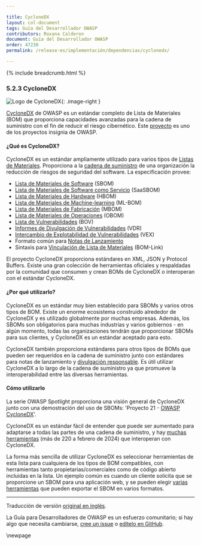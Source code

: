 ```yaml
---

title: CycloneDX
layout: col-document
tags: Guía del Desarrollador OWASP
contributors: Roxana Calderon
document: Guía del Desarrollador OWASP
order: 47230
permalink: /release-es/implementación/dependencias/cyclonedx/

---
```


{% include breadcrumb.html %}

<style type="text/css">
.image-right {
  height: 26px;
  display: block;
  margin-left: auto;
  margin-right: auto;
  float: right;
}
</style>

### 5.2.3 CycloneDX

![Logo de CycloneDX](../../../../assets/images/logos/cyclonedx.png "CycloneDX de OWASP"){: .image-right }

[CycloneDX][cyclonedx] de OWASP es un estándar completo de Lista de Materiales (BOM)
que proporciona capacidades avanzadas para la cadena de suministro con el fin de reducir el riesgo cibernético.
Este [proyecto][cyclonedx-project] es uno de los proyectos insignia de OWASP.

#### ¿Qué es CycloneDX?

CycloneDX es un estándar ampliamente utilizado para varios tipos de [Listas de Materiales][cyclonedx-spec].
Proporciona a la [cadena de suministro][cschain] de una organización la reducción de riesgos de seguridad del software.
La especificación provee:

* [Lista de Materiales de Software][cyclonedx-sbom] (SBOM)
* [Lista de Materiales de Software como Servicio][cyclonedx-saasbom] (SaaSBOM)
* [Lista de Materiales de Hardware][cyclonedx-hbom] (HBOM)
* [Lista de Materiales de Machine-learning][cyclonedx-mlbom] (ML-BOM)
* [Lista de Materiales de Fabricación][cyclonedx-mbom] (MBOM)
* [Lista de Materiales de Operaciones][cyclonedx-obom] (OBOM)
* [Lista de Vulnerabilidades][cyclonedx-bov] (BOV)
* [Informes de Divulgación de Vulnerabilidades][cyclonedx-vdr] (VDR)
* [Intercambio de Explotabilidad de Vulnerabilidades][cyclonedx-vex] (VEX)
* Formato común para [Notas de Lanzamiento][cyclonedx-notes]
* Sintaxis para [Vinculación de Lista de Materiales][cyclonedx-bomlink] (BOM-Link)

El proyecto CycloneDX proporciona estándares en XML, JSON y Protocol Buffers.
Existe una gran colección de herramientas oficiales y respaldadas por la comunidad que consumen
y crean BOMs de CycloneDX o interoperan con el estándar CycloneDX.

#### ¿Por qué utilizarlo?

CycloneDX es un estándar muy bien establecido para SBOMs y varios otros tipos de BOM.
Existe un enorme ecosistema construido alrededor de CycloneDX y es utilizado globalmente por muchas empresas.
Además, los SBOMs son obligatorios para muchas industrias y varios gobiernos - en algún momento,
todas las organizaciones tendrán que proporcionar SBOMs para sus clientes, y CycloneDX es un estándar aceptado para esto.

CycloneDX también proporciona estándares para otros tipos de BOMs que pueden ser requeridos en la cadena de suministro
junto con estándares para notas de lanzamiento y [divulgación responsable][csdisclose].
Es útil utilizar CycloneDX a lo largo de la cadena de suministro ya que promueve la interoperabilidad
entre las diversas herramientas.

#### Cómo utilizarlo

La serie OWASP Spotlight proporciona una visión general de CycloneDX junto con una demostración del uso de SBOMs:
'Proyecto 21 - [OWASP CycloneDX][spotlight21]'.

CycloneDX es un estándar fácil de entender que puede ser aumentado para adaptarse a todas las partes
de una cadena de suministro, y hay [muchas herramientas][cyclonedx-tools] (más de 220 a febrero de 2024)
que interoperan con CycloneDX.

La forma más sencilla de utilizar CycloneDX es seleccionar herramientas de esta lista
para cualquiera de los tipos de BOM compatibles,
con herramientas tanto propietarias/comerciales como de código abierto incluidas en la lista.
Un ejemplo común es cuando un cliente solicita que se proporcione un SBOM para una aplicación web,
y se pueden elegir [varias herramientas][cyclonedx-tools] que pueden exportar el SBOM en varios formatos.

----
Traducción de versión [original en inglés][release070203].

La Guía para Desarrolladores de OWASP es un esfuerzo comunitario;
si hay algo que necesita cambiarse, [cree un issue][issue070203] o [edítelo en GitHub][edit070203].

[release070203]: https://github.com/OWASP/www-project-developer-guide/blob/main/release/07-implementation/02-dependencies/03-cyclonedx.md
[cschain]: https://cheatsheetseries.owasp.org/cheatsheets/Software_Supply_Chain_Security_Cheat_Sheet
[csdisclose]: https://cheatsheetseries.owasp.org/cheatsheets/Vulnerability_Disclosure_Cheat_Sheet
[cyclonedx]: https://cyclonedx.org/
[cyclonedx-bomlink]: https://cyclonedx.org/capabilities/bomlink/
[cyclonedx-bov]: https://cyclonedx.org/capabilities/bov/
[cyclonedx-hbom]: https://cyclonedx.org/capabilities/hbom/
[cyclonedx-mbom]: https://cyclonedx.org/capabilities/mbom/
[cyclonedx-mlbom]: https://cyclonedx.org/capabilities/mlbom/
[cyclonedx-notes]: https://cyclonedx.org/capabilities/release-notes/
[cyclonedx-obom]: https://cyclonedx.org/capabilities/obom/
[cyclonedx-project]: https://owasp.org/www-project-cyclonedx/
[cyclonedx-saasbom]: https://cyclonedx.org/capabilities/saasbom/
[cyclonedx-sbom]: https://cyclonedx.org/capabilities/sbom/
[cyclonedx-spec]: https://cyclonedx.org/specification/overview/
[cyclonedx-tools]: https://cyclonedx.org/tool-center/
[cyclonedx-vdr]: https://cyclonedx.org/capabilities/vdr/
[cyclonedx-vex]: https://cyclonedx.org/capabilities/vex/
[edit070203]: https://github.com/OWASP/www-project-developer-guide/blob/main/draft/07-implementation/02-dependencies/03-cyclonedx.md
[issue070203]: https://github.com/OWASP/www-project-developer-guide/issues/new?labels=content&template=request.md&title=Update:%2007-implementation/02-dependencies/03-cyclonedx
[spotlight21]: https://youtu.be/qEG6cxwl8os

\newpage
